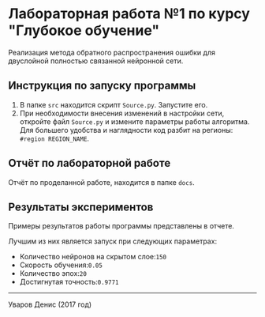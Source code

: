 # Лабораторная работа №1 по курсу "Глубокое обучение"

Реализация метода обратного распространения ошибки для двуслойной полностью связанной нейронной сети.

## Инструкция по запуску программы

1. В папке `src` находится скрипт `Source.py`. Запустите его.
2. При необходимости внесения изменений в настройки сети, откройте файл `Source.py` и измените параметры работы алгоритма. Для большего удобства и наглядности код разбит на регионы: `#region REGION_NAME`.

## Отчёт по лабораторной работе

Отчёт по проделанной работе, находится в папке `docs`.

## Результаты экспериментов

Примеры результатов работы программы представлены в отчете.

Лучшим из них является запуск при следующих параметрах:

- Количество нейронов на скрытом слое:`150`
- Скорость обучения:`0.05`
- Количество эпох:`20`
- Достигнутая точность:`0.9771`

---
Уваров Денис (2017 год)